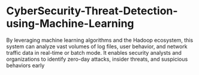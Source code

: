 # CyberSecurity-Threat-Detection-using-Machine-Learning
By leveraging machine learning algorithms and the Hadoop ecosystem, this system can analyze vast volumes of log files, user behavior, and network traffic data in real-time or batch mode. It enables security analysts and organizations to identify zero-day attacks, insider threats, and suspicious behaviors early 
